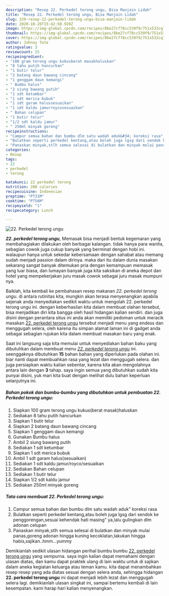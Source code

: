 ```yaml
---
description: "Resep 22. Perkedel terong ungu, Bisa Manjain Lidah"
title: "Resep 22. Perkedel terong ungu, Bisa Manjain Lidah"
slug: 329-resep-22-perkedel-terong-ungu-bisa-manjain-lidah
date: 2020-10-26T15:42:50.920Z
image: https://img-global.cpcdn.com/recipes/8be27cf78cc539f9/751x532cq70/22-perkedel-terong-ungu-foto-resep-utama.jpg
thumbnail: https://img-global.cpcdn.com/recipes/8be27cf78cc539f9/751x532cq70/22-perkedel-terong-ungu-foto-resep-utama.jpg
cover: https://img-global.cpcdn.com/recipes/8be27cf78cc539f9/751x532cq70/22-perkedel-terong-ungu-foto-resep-utama.jpg
author: Johnny Tate
ratingvalue: 3
reviewcount: 15
recipeingredient:
- "100 gram terong ungu kukusberat masakhaluskan"
- "8 tahu putih hancurkan"
- "1 butir telur"
- "2 batang daun bawang cincang"
- "1 genggam daun kemangi"
- " Bumbu halus"
- "2 siung bawang putih"
- "1 sdt ketumbar"
- "1 sdt merica bubuk"
- "1 sdt garam halussesuaikan"
- "1 sdt kaldu jamurroycosesuaikan"
- " Bahan celupan"
- "1 butir telur"
- "1/2 sdt kaldu jamur"
- " 250ml minyak goreng"
recipeinstructions:
- "Campur semua bahan dan bumbu dlm satu wadah aduk&#34; koreksi rasa"
- "Bulatkan seperti perkedel kentang,atau boleh juga lgsg dari sendok ke penggorengan,sesuai kehendak hati masing&#34; ya,lalu gulingkan dlm adonan celupan"
- "Panaskan minyak,stlh semua selesai di bulatkan dan minyak mulai panas,goreng adonan hingga kuning kecoklatan,lakukan hingga habis,sajikan..hmm...yummy"
categories:
- Resep
tags:
- 22
- perkedel
- terong

katakunci: 22 perkedel terong 
nutrition: 200 calories
recipecuisine: Indonesian
preptime: "PT31M"
cooktime: "PT56M"
recipeyield: "1"
recipecategory: Lunch

---
```



![22. Perkedel terong ungu](https://img-global.cpcdn.com/recipes/8be27cf78cc539f9/751x532cq70/22-perkedel-terong-ungu-foto-resep-utama.jpg)

<b><i>22. perkedel terong ungu</i></b>, Memasak bisa menjadi bentuk kegemaran yang membahagiakan dilakukan oleh berbagai kalangan. tidak hanya para wanita, sebagian cowok juga cukup banyak yang berminat dengan hobi ini. walaupun hanya untuk sekedar kebersamaan dengan sahabat atau memang sudah menjadi passion dalam dirinya. maka dari itu dalam dunia masakan sekarang sangat banyak ditemukan pria dengan kemampuan memasak yang luar biasa, dan lumayan banyak juga kita saksikan di aneka depot dan hotel yang mempekerjakan juru masak cowok sebagai juru masak mumpuni nya.



Baiklah, kita kembali ke pembahasan resep makanan <i>22. perkedel terong ungu</i>. di antara rutinitas kita, mungkin akan terasa menyenangkan apabila sejenak anda menyediakan sedikit waktu untuk mengolah 22. perkedel terong ungu ini. dengan keberhasilan kita dalam membuat olahan tersebut, bisa menjadikan diri kita bangga oleh hasil hidangan kalian sendiri. dan juga disini dengan perantara situs ini anda akan memiliki pedoman untuk meracik masakan <u>22. perkedel terong ungu</u> tersebut menjadi menu yang endess dan menggugah selera, oleh karena itu simpan alamat laman ini di gadget anda sebagai sebagian rujukan kita dalam membuat masakan baru yang enak.


Saat ini langsung saja kita memulai untuk menyediakan bahan baku yang dibutuhkan dalam membuat menu <u><i>22. perkedel terong ungu</i></u> ini. seenggaknya dibutuhkan <b>15</b> bahan bahan yang diperlukan pada olahan ini. biar nanti dapat membuahkan rasa yang lezat dan menggugah selera. dan juga persiapkan waktu kalian sebentar, karena kita akan mengolahnya antara lain dengan <b>3</b> tahap. saya ingin semua yang dibutuhkan sudah kita punyai disini, yuk mari kita buat dengan melihat dulu bahan keperluan selanjutnya ini.

<!--inarticleads1-->

##### Bahan pokok dan bumbu-bumbu yang dibutuhkan untuk pembuatan 22. Perkedel terong ungu:

1. Siapkan 100 gram terong ungu kukus(berat masak)haluskan
1. Sediakan 8 tahu putih hancurkan
1. Siapkan 1 butir telur
1. Siapkan 2 batang daun bawang cincang
1. Siapkan 1 genggam daun kemangi
1. Gunakan  Bumbu halus
1. Ambil 2 siung bawang putih
1. Sediakan 1 sdt ketumbar
1. Siapkan 1 sdt merica bubuk
1. Ambil 1 sdt garam halus(sesuaikan)
1. Sediakan 1 sdt kaldu jamur/royco/sesuaikan
1. Sediakan  Bahan celupan
1. Sediakan 1 butir telur
1. Siapkan 1/2 sdt kaldu jamur
1. Sediakan  250ml minyak goreng




<!--inarticleads2-->

##### Tata cara membuat 22. Perkedel terong ungu:

1. Campur semua bahan dan bumbu dlm satu wadah aduk&#34; koreksi rasa
1. Bulatkan seperti perkedel kentang,atau boleh juga lgsg dari sendok ke penggorengan,sesuai kehendak hati masing&#34; ya,lalu gulingkan dlm adonan celupan
1. Panaskan minyak,stlh semua selesai di bulatkan dan minyak mulai panas,goreng adonan hingga kuning kecoklatan,lakukan hingga habis,sajikan..hmm...yummy




Demikianlah sedikit ulasan hidangan perihal bumbu bumbu <u>22. perkedel terong ungu</u> yang sempurna. saya ingin kalian dapat memahami dengan ulasan diatas, dan kamu dapat praktek ulang di lain waktu untuk di sajikan dalam aneka kegiatan keluarga atau teman kamu. kita dapat menambahkan resep resep yang ada diatas sesuai dengan selera anda, sehingga hidangan <b>22. perkedel terong ungu</b> ini dapat menjadi lebih lezat dan menggugah selera lagi. demikianlah ulasan singkat ini, sampai bertemu kembali di lain kesempatan. kami harap hari kalian menyenangkan.
